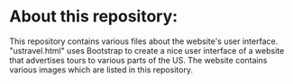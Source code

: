 # About this repository:

This repository contains various files about the website's user interface. "ustravel.html" uses Bootstrap to create a nice user interface of a website that advertises tours to various parts of the US. The website contains various images which are listed in this repository.
